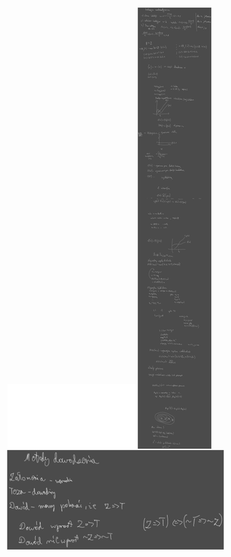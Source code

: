 ![Wykład_1](Notatki/Semestr%202/Matematyka%20dyskretna/Wyk%C5%82ady/Wyk%C5%82ad%201/Wyk%C5%82ad_1.pdf)
![Drawing 2023-03-02 09.23.12.excalidraw](Notatki/Semestr%202/Matematyka%20dyskretna/Wyk%C5%82ady/Wyk%C5%82ad%201/Drawing%202023-03-02%2009.23.12.excalidraw.svg)
![Drawing 2023-03-16 09.21.17.excalidraw](Notatki/Semestr%202/Matematyka%20dyskretna/Wyk%C5%82ady/Wyk%C5%82ad%201/Drawing%202023-03-16%2009.21.17.excalidraw.svg)